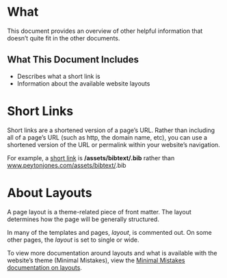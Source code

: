 # What

This document provides an overview of other helpful information that doesn’t quite fit in the other documents.

## What This Document Includes

- Describes what a short link is
- Information about the available website layouts


# Short Links

Short links are a shortened version of a page’s URL. Rather than including all of a page’s URL (such as http, the domain name, etc), you can use a shortened version of the URL or permalink within your website’s navigation.

For example, a [short link](https://github.com/christinamayr/SPJ-Test-Bed/blob/gh-pages/_documentation/Tips-and-Tricks.md) is **/assets/bibtext/<bibfile>.bib** rather than www.peytonjones.com/assets/bibtext/<bibfile>.bib


# About Layouts

A page layout is a theme-related piece of front matter. The layout determines how the page will be generally structured. 

In many of the templates and pages, *layout*, is commented out. On some other pages, the *layout* is set to single or wide. 

To view more documentation around layouts and what is available with the website’s theme (Minimal Mistakes), view the [Minimal Mistakes documentation on layouts](https://mmistakes.github.io/minimal-mistakes/docs/layouts/).
